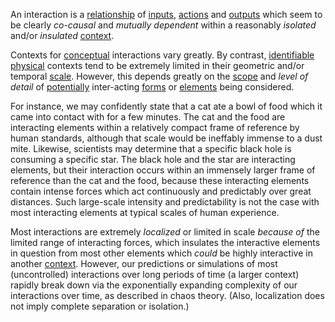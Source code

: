 An interaction is a [relationship](https://github.com/gcassel/Modular-Organization-Terminology/blob/master/terms/relationship.md) of [inputs](https://github.com/gcassel/Modular-Organization-Terminology/blob/master/terms/input.md), [actions](https://github.com/gcassel/Modular-Organization-Terminology/blob/master/terms/action.md) and [outputs](https://github.com/gcassel/Modular-Organization-Terminology/blob/master/terms/output.md) which seem to be clearly *co-causal* and *mutually dependent* within a reasonably *isolated* and/or *insulated* [context](https://github.com/gcassel/Modular-Organization-Terminology/blob/master/terms/context.md).
 
Contexts for [conceptual](https://github.com/gcassel/Modular-Organization-Terminology/blob/master/terms/concept.md) interactions vary greatly.  By contrast, [identifiable](https://github.com/gcassel/Modular-Organization-Terminology/blob/master/terms/identifiable.md) [physical](https://github.com/gcassel/Modular-Organization-Terminology/blob/master/terms/physical.md) contexts tend to be extremely limited in their geometric and/or temporal [scale](https://github.com/gcassel/Modular-Organization-Terminology/blob/master/terms/scale.md).  However, this depends greatly on the [scope](https://github.com/gcassel/Modular-Organization-Terminology/blob/master/terms/scope.md) and *level of detail* of [potentially](https://github.com/gcassel/Modular-Organization-Terminology/blob/master/terms/potential.md) inter-acting [forms](https://github.com/gcassel/Modular-Organization-Terminology/blob/master/terms/form.md) or [elements](https://github.com/gcassel/Modular-Organization-Terminology/blob/master/terms/element.md) being considered.  
 
For instance, we may confidently state that a cat ate a bowl of food which it came into contact with for a few minutes.  The cat and the food are interacting elements within a relatively compact frame of reference by human standards, although that scale would be ineffably immense to a dust mite.  Likewise, scientists may determine that a specific black hole is consuming a specific star.  The  black hole and the star are interacting elements, but their interaction occurs within an immensely larger frame of reference than the cat and the food, because these interacting elements contain intense forces which act continuously and predictably over great distances.   Such large-scale intensity and predictability is not the case with most interacting elements at typical scales of human experience.  
 
Most interactions are extremely *localized* or limited in scale *because of* the limited range of interacting forces, which insulates the interactive elements in question from most other elements which *could* be highly interactive in another [context](https://github.com/gcassel/Modular-Organization-Terminology/blob/master/terms/context.md).  However, our predictions or simulations of most (uncontrolled) interactions over long periods of time (a larger context) rapidly break down via the exponentially expanding complexity of our interactions over time, as described in chaos theory.   (Also, localization does not imply complete separation or isolation.)
